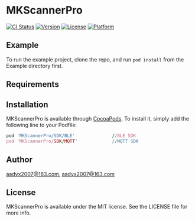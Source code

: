 # MKScannerPro

[![CI Status](https://img.shields.io/travis/aadyx2007@163.com/MKScannerPro.svg?style=flat)](https://travis-ci.org/aadyx2007@163.com/MKScannerPro)
[![Version](https://img.shields.io/cocoapods/v/MKScannerPro.svg?style=flat)](https://cocoapods.org/pods/MKScannerPro)
[![License](https://img.shields.io/cocoapods/l/MKScannerPro.svg?style=flat)](https://cocoapods.org/pods/MKScannerPro)
[![Platform](https://img.shields.io/cocoapods/p/MKScannerPro.svg?style=flat)](https://cocoapods.org/pods/MKScannerPro)

## Example

To run the example project, clone the repo, and run `pod install` from the Example directory first.

## Requirements

## Installation

MKScannerPro is available through [CocoaPods](https://cocoapods.org). To install
it, simply add the following line to your Podfile:

```ruby
pod 'MKScannerPro/SDK/BLE'              //BLE SDK
pod 'MKScannerPro/SDK/MQTT'             //MQTT SDK
```

## Author

aadyx2007@163.com, aadyx2007@163.com

## License

MKScannerPro is available under the MIT license. See the LICENSE file for more info.
